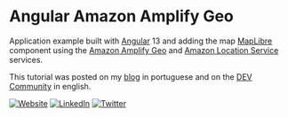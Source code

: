 # Angular Amazon Amplify Geo


Application example built with [Angular](https://angular.io/) 13 and adding the map [MapLibre](https://maplibre.org/) component using the [Amazon Amplify Geo](https://docs.amplify.aws/lib/geo/getting-started/q/platform/js/) and [Amazon Location Service](https://aws.amazon.com/location/) services.

This tutorial was posted on my [blog]() in portuguese and on the [DEV Community]() in english.



[![Website](https://shields.braskam.com/v1/shields?name=website&format=rectangle&size=small&radius=5)](https://rodrigo.kamada.com.br)
[![LinkedIn](https://shields.braskam.com/v1/shields?name=linkedin&format=rectangle&size=small&radius=5)](https://www.linkedin.com/in/rodrigokamada)
[![Twitter](https://shields.braskam.com/v1/shields?name=twitter&format=rectangle&size=small&radius=5&socialAccount=rodrigokamada)](https://twitter.com/rodrigokamada)
